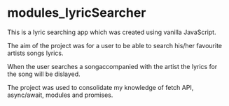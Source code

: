 # modules_lyricSearcher

This is a lyric searching app which was created using vanilla JavaScript.

The aim of the project was for a user to be able to search his/her favourite artists songs lyrics.

When the user searches a songaccompanied with the artist the lyrics for the song will be dislayed.

The project was used to consolidate my knowledge of fetch API, async/await, modules and promises.
